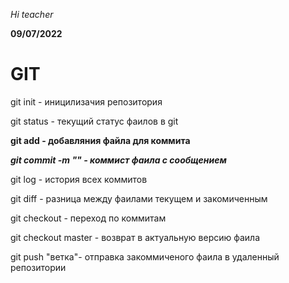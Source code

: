 _Hi teacher_

**09/07/2022**
# GIT

git init - иницилизачия репозитория

git status -  текущий статус фаилов в git

**git add -  добавляния файла для коммита**

***git commit -m "" - коммист фаила с сообщением*** 

git log - история всех коммитов

git diff - разница между фаилами текущем и закомиченным

git checkout - переход по коммитам

git checkout master - возврат в актуальную версию фаила 

git push "ветка"- отправка закоммиченого фаила в удаленный репозитории 